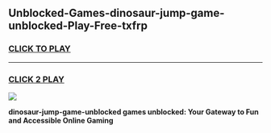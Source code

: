 
## Unblocked-Games-dinosaur-jump-game-unblocked-Play-Free-txfrp
<h3>
<a href="https://premium76.site?title=dinosaur-jump-game-unblocked&ref=22A">CLICK TO PLAY</a></h3>
<hr>

<h3>
<a href="https://premium76.site?title=dinosaur-jump-game-unblocked&ref=22A">CLICK 2 PLAY</a>
  
</h3>

<a href="https://premium76.site?title=dinosaur-jump-game-unblocked&ref=22A"><img src="https://clearcache.store/games.png"></a>


**dinosaur-jump-game-unblocked games unblocked: Your Gateway to Fun and Accessible Online Gaming**
